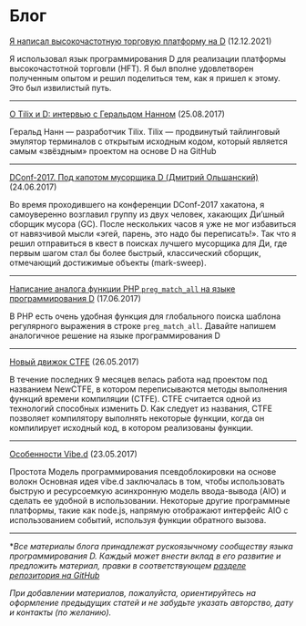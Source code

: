 # Блог

[Я написал высокочастотную торговую платформу на D](/blog/hft_platform_in_d.html) (12.12.2021)

Я использовал язык программирования D для реализации платформы высокочастотной торговли (HFT). Я был вполне удовлетворен полученным опытом и решил поделиться тем, как я пришел к этому. Это был извилистый путь.

---

[О Tilix и D: интервью с Геральдом Нанном](/blog/tilix_interview_gerald_nunn) (25.08.2017)

Геральд Нанн — разработчик Tilix. Tilix — продвинутый тайлинговый эмулятор терминалов с открытым исходным кодом, который является самым «звёздным»  проектом на основе D на GitHub

---

[DConf-2017. Под капотом мусорщика D (Дмитрий Ольшанский)](/blog/dconf2017-inside-d-gc) (24.06.2017)

Во время проходившего на конференции DConf-2017 хакатона, я самоуверенно возглавил группу из двух человек, хакающих Ди’шный сборщик мусора (GC). После нескольких часов я уже не мог избавиться от навязчивой мысли «эгей, парень, это надо бы переписать!». Так что я решил отправиться в квест в поисках лучшего мусорщика для Ди, где первым шагом стал бы более быстрый, клаcсический сборщик, отмечающий достижимые объекты (mark-sweep).

---

[Написание аналога функции PHP `preg_match_all` на языке программирования D](/blog/analog_of_php_function_preg_match_all.html) (17.06.2017)

В PHP есть очень удобная функция для глобального поиска шаблона регулярного выражения в строке `preg_match_all`.
Давайте напишем аналогичное решение на языке программирования D

---

[Новый движок CTFE](/blog/new_engine_ctfe.html) (26.05.2017)

В течение последних 9 месяцев велась работа над проектом под названием NewCTFE, в котором переписываются методы выполнения функций времени компиляции (СTFE). СTFE считается одной из технологий способных изменить D. Как следует из названия, CTFE позволяет компилятору выполнять некоторые функции, когда он компилирует исходный код, в котором реализованы функции.

---

[Особенности Vibe.d](/blog/vibed_features) (23.05.2017)

Простота Модель программирования псевдоблокировки на основе волокн Основная идея vibe.d заключалась в том, чтобы использовать быструю и ресурсоемкую асинхронную модель ввода-вывода (AIO) и сделать ее удобной в использовании. Некоторые другие программные платформы, такие как node.js, напрямую отображают интерфейс AIO с использованием событий, используя функции обратного вызова.

---

**Все материалы блога принадлежат рускоязычному сообществу языка программирования D.
Каждый может внести вклад в его развитие и предложить материал, правки в соответствующем [разделе репозитория на GitHub](https://github.com/DarkRiDDeR/dlang.ru/tree/v2/public/blog)*

*При добавлении материалов, пожалуйста, ориентируйтесь на оформление предыдущих статей и не забудьте указать авторство, дату и контакты (по желанию).*


